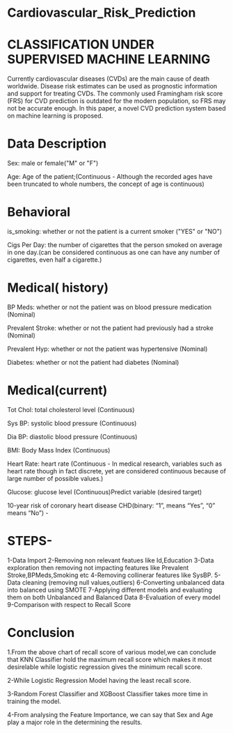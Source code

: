 # Cardiovascular_Risk_Prediction
# CLASSIFICATION UNDER SUPERVISED MACHINE LEARNING
Currently cardiovascular diseases (CVDs) are the main cause of death worldwide. Disease risk estimates can be used as prognostic information and support for treating CVDs. The commonly used Framingham risk score (FRS) for CVD prediction is outdated for the modern population, so FRS may not be accurate enough. In this paper, a novel CVD prediction system based on machine learning is proposed.
# Data Description
 Sex: male or female("M" or "F")

 Age: Age of the patient;(Continuous - Although the recorded ages have been truncated to whole numbers, the concept of age is continuous)
 # Behavioral
  is_smoking: whether or not the patient is a current smoker ("YES" or "NO")

 Cigs Per Day: the number of cigarettes that the person smoked on average in one day.(can be considered continuous as one can have any number of cigarettes, even half a cigarette.)
# Medical( history)
  BP Meds: whether or not the patient was on blood pressure medication (Nominal)

  Prevalent Stroke: whether or not the patient had previously had a stroke (Nominal)

  Prevalent Hyp: whether or not the patient was hypertensive (Nominal)

  Diabetes: whether or not the patient had diabetes (Nominal)
  
  # Medical(current)
  
  Tot Chol: total cholesterol level (Continuous)

  Sys BP: systolic blood pressure (Continuous)

  Dia BP: diastolic blood pressure (Continuous)

  BMI: Body Mass Index (Continuous)

  Heart Rate: heart rate (Continuous - In medical research, variables such as heart rate though in  fact discrete, yet are considered continuous because of large number of possible values.)

  Glucose: glucose level (Continuous)Predict variable (desired target)

  10-year risk of coronary heart disease CHD(binary: “1”, means “Yes”, “0” means “No”) -
  
  # STEPS-
  
 1-Data Import
 2-Removing non relevant featues like Id,Education
 3-Data exploration then removing not impacting features like Prevalent Stroke,BPMeds,Smoking etc
 4-Removing collinerar features like SysBP.
 5-Data cleaning (removing null values,outliers)
 6-Converting unbalanced data into balanced using SMOTE
 7-Applying different models and evaluating them on both Unbalanced and Balanced Data
 8-Evaluation of every model
 9-Comparison with respect to Recall Score
 
  # Conclusion
  
  1.From the above chart of recall score of various model,we can conclude that KNN Classifier hold the maximum recall score which makes it most desirelable while        logistic regression gives the minimum recall score.
  
   2-While Logistic Regression Model having the least recall score.

   3-Random Forest Classifier and XGBoost Classifier takes more time in training the model.

   4-From analysing the Feature Importance, we can say that Sex and Age play a major role in the determining the results.
